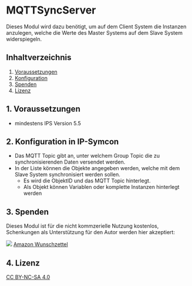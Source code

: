 # MQTTSyncServer
   Dieses Modul wird dazu benötigt, um auf dem Client System die Instanzen anzulegen, welche die Werte des Master Systems auf dem Slave System widerspiegeln.

   ## Inhaltverzeichnis
   1. [Voraussetzungen](#1-voraussetzungen)
   2. [Konfiguration](#2-konfiguration)
   3. [Spenden](#3-spenden)
   4. [Lizenz](#4-lizenz)
   
## 1. Voraussetzungen

* mindestens IPS Version 5.5

## 2. Konfiguration in IP-Symcon

* Das MQTT Topic gibt an, unter welchem Group Topic die zu synchronisierenden Daten versendet werden.
* In der Liste können die Objekte angegeben werden, welche mit dem Slave System synchronisiert werden sollen.
    * Es wird die ObjektID und das MQTT Topic hinterlegt.
    * Als Objekt können Variablen oder komplette Instanzen hinterlegt werden

## 3. Spenden

Dieses Modul ist für die nicht kommzerielle Nutzung kostenlos, Schenkungen als Unterstützung für den Autor werden hier akzeptiert:    

<a href="https://www.paypal.com/cgi-bin/webscr?cmd=_s-xclick&hosted_button_id=EK4JRP87XLSHW" target="_blank"><img src="https://www.paypalobjects.com/de_DE/DE/i/btn/btn_donate_LG.gif" border="0" /></a> <a href="https://www.amazon.de/hz/wishlist/ls/3JVWED9SZMDPK?ref_=wl_share" target="_blank">Amazon Wunschzettel</a>

## 4. Lizenz

[CC BY-NC-SA 4.0](https://creativecommons.org/licenses/by-nc-sa/4.0/)